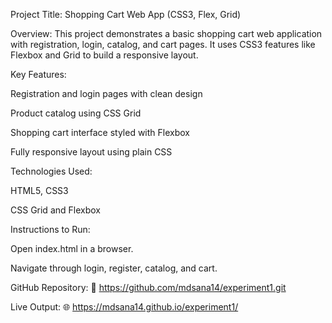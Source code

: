 Project Title: Shopping Cart Web App (CSS3, Flex, Grid)

Overview:
This project demonstrates a basic shopping cart web application with registration, login, catalog, and cart pages. It uses CSS3 features like Flexbox and Grid to build a responsive layout.

Key Features:

Registration and login pages with clean design

Product catalog using CSS Grid

Shopping cart interface styled with Flexbox

Fully responsive layout using plain CSS

Technologies Used:

HTML5, CSS3

CSS Grid and Flexbox

Instructions to Run:

Open index.html in a browser.

Navigate through login, register, catalog, and cart.

GitHub Repository:
🔗 https://github.com/mdsana14/experiment1.git

Live Output:
🌐 https://mdsana14.github.io/experiment1/

